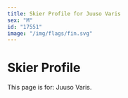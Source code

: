 ```yaml
---
title: Skier Profile for Juuso Varis
sex: "M"
id: "17551"
image: "/img/flags/fin.svg" 
---
```


# Skier Profile

This page is for: Juuso Varis.
    